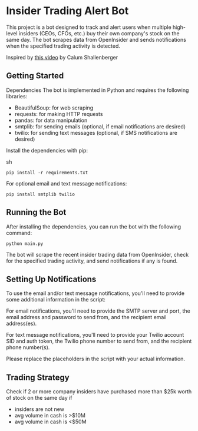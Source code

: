 # Insider Trading Alert Bot
This project is a bot designed to track and alert users when multiple high-level insiders (CEOs, CFOs, etc.) buy their own company's stock on the same day. The bot scrapes data from OpenInsider and sends notifications when the specified trading activity is detected.

Inspired by [this video](https://www.youtube.com/watch?v=bhxblVMqsbo) by Calum Shallenberger

## Getting Started
Dependencies
The bot is implemented in Python and requires the following libraries:


- BeautifulSoup: for web scraping
- requests: for making HTTP requests
- pandas: for data manipulation
- smtplib: for sending emails (optional, if email notifications are desired)
- twilio: for sending text messages (optional, if SMS notifications are desired)

Install the dependencies with pip:


sh

```
pip install -r requirements.txt
```
For optional email and text message notifications:

```
pip install smtplib twilio
```

## Running the Bot

After installing the dependencies, you can run the bot with the following command:

```
python main.py
```

The bot will scrape the recent insider trading data from OpenInsider, check for the specified trading activity, and send notifications if any is found.

## Setting Up Notifications
To use the email and/or text message notifications, you'll need to provide some additional information in the script:

For email notifications, you'll need to provide the SMTP server and port, the email address and password to send from, and the recipient email address(es).

For text message notifications, you'll need to provide your Twilio account SID and auth token, the Twilio phone number to send from, and the recipient phone number(s).

Please replace the placeholders in the script with your actual information.

## Trading Strategy

Check if 2 or more company insiders have purchased more than $25k worth of stock on the same day
if
- insiders are not new
- avg volume in cash is >$10M 
- avg volume in cash is <$50M
